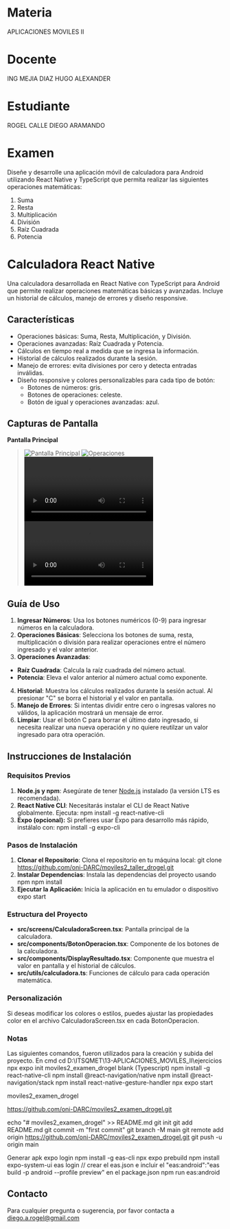 # Materia
APLICACIONES MOVILES II

# Docente
ING MEJIA DIAZ HUGO ALEXANDER

# Estudiante
ROGEL CALLE DIEGO ARAMANDO

# Examen
Diseñe y desarrolle una aplicación móvil de calculadora para Android utilizando React Native y TypeScript que permita realizar las siguientes operaciones matemáticas: 
  1. Suma 
  2. Resta
  3. Multiplicación 
  4. División 
  5. Raíz Cuadrada 
  6. Potencia 

# Calculadora React Native
Una calculadora desarrollada en React Native con TypeScript para Android que permite realizar operaciones matemáticas básicas y avanzadas. Incluye un historial de cálculos, manejo de errores y diseño responsive.

## Características
- Operaciones básicas: Suma, Resta, Multiplicación, y División.
- Operaciones avanzadas: Raíz Cuadrada y Potencia.
- Cálculos en tiempo real a medida que se ingresa la información.
- Historial de cálculos realizados durante la sesión.
- Manejo de errores: evita divisiones por cero y detecta entradas inválidas.
- Diseño responsive y colores personalizables para cada tipo de botón:
  - Botones de números: gris.
  - Botones de operaciones: celeste.
  - Botón de igual y operaciones avanzadas: azul.

## Capturas de Pantalla

**Pantalla Principal**  
> ![Pantalla Principal](example/01-PaginaPrincipal.jpg)
> ![Operaciones](example/02-Operaciones.jpg)
<video controls src="example/03-VideoUsoAplicativo.mp4" title="Video Uso Aplicativo"></video>
> ![Video Uso](example/03-VideoUsoAplicativo.mp4)

## Guía de Uso

1. **Ingresar Números**: Usa los botones numéricos (0-9) para ingresar números en la calculadora.
2. **Operaciones Básicas**: Selecciona los botones de suma, resta, multiplicación o división para realizar operaciones entre el número ingresado y el valor anterior.
3. **Operaciones Avanzadas**:
  - **Raíz Cuadrada**: Calcula la raíz cuadrada del número actual.
  - **Potencia**: Eleva el valor anterior al número actual como exponente.
4. **Historial**: Muestra los cálculos realizados durante la sesión actual. Al presionar "C" se borra el historial y el valor en pantalla.
5. **Manejo de Errores**: Si intentas dividir entre cero o ingresas valores no válidos, la aplicación mostrará un mensaje de error.
6. **Limpiar**: Usar el botón C para borrar el último dato ingresado, si necesita realizar una nueva operación y no quiere reutilzar un valor ingresado para otra operación.

## Instrucciones de Instalación

### Requisitos Previos

1. **Node.js y npm**: Asegúrate de tener [Node.js](https://nodejs.org/) instalado (la versión LTS es recomendada).
2. **React Native CLI**: Necesitarás instalar el CLI de React Native globalmente. Ejecuta:
  npm install -g react-native-cli
3. **Expo (opcional):** Si prefieres usar Expo para desarrollo más rápido, instálalo con:
  npm install -g expo-cli

### Pasos de Instalación
1. **Clonar el Repositorio**: Clona el repositorio en tu máquina local:
  git clone https://github.com/oni-DARC/moviles2_taller_drogel.git
2. **Instalar Dependencias**: Instala las dependencias del proyecto usando npm
  npm install
3. **Ejecutar la Aplicación:** Inicia la aplicación en tu emulador o dispositivo
  expo start

### Estructura del Proyecto
- **src/screens/CalculadoraScreen.tsx**: Pantalla principal de la calculadora.
- **src/components/BotonOperacion.tsx**: Componente de los botones de la calculadora.
- **src/components/DisplayResultado.tsx**: Componente que muestra el valor en pantalla y el historial de cálculos.
- **src/utils/calculadora.ts**: Funciones de cálculo para cada operación matemática.

### Personalización
Si deseas modificar los colores o estilos, puedes ajustar las propiedades color en el archivo CalculadoraScreen.tsx en cada BotonOperacion.

### Notas
Las siguientes comandos, fueron utilizados para la creación y subida del proyecto.
En cmd
cd D:\ITSQMET\13-APLICACIONES_MOVILES_II\ejercicios
npx expo init moviles2_examen_drogel
	blank (Typescript)
npm install -g react-native-cli
npm install @react-navigation/native
npm install @react-navigation/stack
npm install react-native-gesture-handler
npx expo start

moviles2_examen_drogel

https://github.com/oni-DARC/moviles2_examen_drogel.git

echo "# moviles2_examen_drogel" >> README.md
git init
git add README.md
git commit -m "first commit"
git branch -M main
git remote add origin https://github.com/oni-DARC/moviles2_examen_drogel.git
git push -u origin main

Generar apk
expo login
npm install -g eas-cli
npx expo prebuild
npm install expo-system-ui
eas login
// crear el eas.json e incluir el "eas:android":"eas build -p android --profile preview" en el package.json
npm run eas:android


## Contacto
Para cualquier pregunta o sugerencia, por favor contacta a diego.a.rogel@gmail.com
